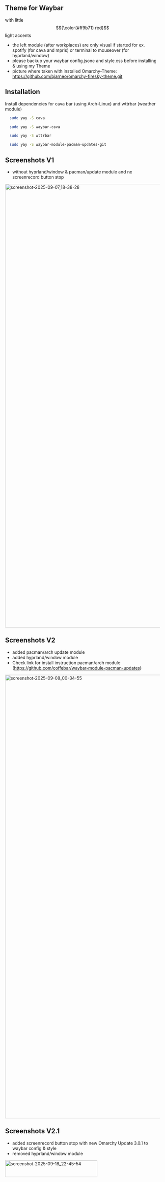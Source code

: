 ## Theme for Waybar

 with little $${\color{#ff9b71} red}$$ light accents<br>
 - the left module (after workplaces) are only visual if started for ex. spotify (for cava and mpris) or terminal to mouseover (for hyprland/window)<br>
 - please backup your waybar config.jsonc and style.css before installing & using my Theme <br>
 - picture where taken with installed Omarchy-Theme: https://github.com/bjarneo/omarchy-firesky-theme.git <br>

## Installation

Install dependencies for cava bar (using Arch-Linux) and wttrbar (weather module)

```bash
  sudo yay -S cava
```
```bash
  sudo yay -S waybar-cava
```
```bash
  sudo yay -S wttrbar
```
```bash
  sudo yay -S waybar-module-pacman-updates-git
```
    
## Screenshots V1
- without hyprland/window & pacman/update module and no screenrecord button stop <br>
<img width="2560" height="1440" alt="screenshot-2025-09-07_18-38-28" src="https://github.com/user-attachments/assets/16c8b398-d1b3-4519-bcbe-e15ad920c7ff" />

## Screenshots V2
- added pacman/arch update module <br>
- added hyprland/window module <br>
- Check link for install instruction pacman/arch module (https://github.com/coffebar/waybar-module-pacman-updates)
<link https://github.com/coffebar/waybar-module-pacman-updates/>
<img width="2560" height="1440" alt="screenshot-2025-09-08_00-34-55" src="https://github.com/user-attachments/assets/5cdbb695-83fa-47ec-9271-95dbe4691ffe" />

## Screenshots V2.1
- added screenrecord button stop with new Omarchy Update 3.0.1 to waybar config & style <br>
- removed hyprland/window module <br>
<img width="300" height="54" alt="screenshot-2025-09-18_22-45-54" src="https://github.com/user-attachments/assets/aa13ae41-6d40-407e-bbe8-cc04c5ff2124" />

